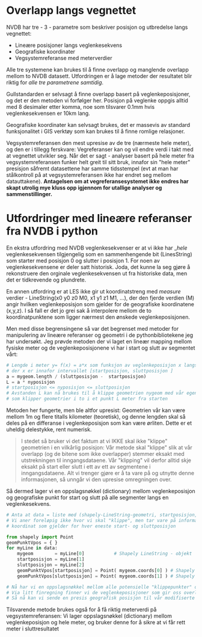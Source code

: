 # Overlapp langs vegnettet

NVDB har tre - 3 - parametre som beskriver posisjon og utbredelse langs vegnettet: 

  * Lineære posisjoner langs veglenkesekvens
  * Geografiske koordinater
  * Vegsystemreferanse med meterverdier 

Alle tre systemene kan brukes til å finne overlapp og manglende overlapp mellom to NVDB datasett. Utfordringen er 
å lage metoder der resultatet blir riktig for _alle tre parametrene samtidig_. 

Gullstandarden er selvsagt å finne overlapp basert på veglenkeposisjoner, og det er den metoden vi forfølger her. Posisjon
på veglenke oppgis alltid med 8 desimaler etter komma, noe som tilsvarer 0.1mm hvis veglenkesekvensen er 10km lang. 

Geografiske koordinater kan selvsagt brukes, det er massevis av standard funksjonalitet i GIS verktøy som kan brukes til å 
finne romlige relasjoner. 

Vegsystemreferansen den mest upresise av de tre (nærmeste hele meter), og den er i tillegg ferskvare: Vegreferanser kan og vil 
endre verdi i takt med at vegnettet utvikler seg. Når det er sagt - analyser basert på hele meter fra vegsystemreferansen 
funker helt greit til sitt bruk, innafor sin "hele meter" presisjon såfremt datasettene har samme tidsstempel 
(evt at man har stålkontroll på at vegsystemreferansen ikke har endret seg mellom datauttakene). **Antagelsen om at 
vegreferansesystemet ikke endres har skapt utrolig mye kluss opp igjennom for utallige analyser og sammenstillinger.**

# Utfordringer med lineære referanser fra NVDB i python

En ekstra utfordring med NVDB veglenkesekvenser er at vi ikke har _*hele* veglenkesekvensen tilgjengelig som en sammenhengende bit (LinesString) 
som starter med posisjon 0 og slutter i posisjon 1. For noen av veglenkesekvensene er deler satt historisk. 
Joda, det kunne la seg gjøre å rekonstruere den orginale veglenkesekvensen ut fra historiske data, men det er tidkrevende og plundrete. 

En annen utfordring er at LES ikke gir ut koordinatstreng med _measure_ verdier - LineString(x0 y0 z0 M0, x1 y1 z1 M1, ...), der den fjerde verdien (M) angir hvilken veglenkeposisjon som gjelder for de geografiske koordinatene (x,y,z). I så fall 
er det jo grei sak å interpolere mellom de to koordinatpunktene som ligger nærmest den ønskede veglenkeposisjonen.  

Men med disse begrensingene så var det begrenset med metoder for manipulering av lineære referanser og geometri i de pythonbibliotekene jeg har undersøkt. Jeg 
prøvde metoden der vi laget en lineær mapping mellom fysiske meter og de veglenkeposisjonene vi har i start og slutt av segmentet vårt: 
```python
# Lengde i meter y= f(x) = a*x som funksjon av veglenkeposisjon x langs dette segmentet
# der x er innafor intervallet [startposisjon, sluttposisjon ]
a = mygeom.length / (sluttposisjon -  startposisjon)
L = a * nyposisjon 
# startposisjon <= nyposisjon <= sluttposisjon 
# Avstanden L kan nå brukes til å klippe geometrien nygeom med vår egenskrevne funksjon shapelycut, 
# som klipper geometrier i to i et punkt L meter fra starten  
```

Metoden her fungerte, men ble altfor upresist: Geometrien vår kan være mellom 1m og flere titalls kilometer 
(teoretisk), og denne lengden skal så deles på en differanse i veglenkeposisjon som kan være ørliten. 
Dette er et uheldig delestykke, rent numerisk. 

> I stedet så bruker vi det faktum at vi IKKE skal ikke "klippe" geometrien i en vilkårlig posisjon: 
> Vår metode skal "klippe" slik at vår overlapp (og de bitene som ikke overlapper) stemmer eksakt med
> utstrekningen til inngangsdataene.  Vår "klipping" vil derfor alltid skje eksakt på start eller slutt
> i ett av ett av segmentene i inngangsdataene. Alt vi trenger gjøre er å ta vare på og utnytte denne 
> informasjonen, så unngår vi den upresise omregningen over. 

Så dermed lager vi en oppslagsnøkkel (dictionary) mellom veglenkeposisjon og geografiske punkt for 
start og slutt på alle segmenter langs en veglenkesekvens. 

```python
# Anta at data = liste med (shapely-LineString-geometri, startposisjon, sluttposisjon) langs samme veglenkesekvens
# Vi aner foreløpig ikke hvor vi skal "klippe", men tar vare på informasjon om hvilket 
# koordinat som gjelder for hver eneste start- og sluttposisjon 

from shapely import Point 
geomPunktVpos = { }
for myLine in data:
    mygeom        = myLine[0]           # Shapely LineString - objekt
    startposisjon = myLine[1]
    sluttposisjon = myLine[2] 
    geomPunktVpos[startposisjon] = Point( mygeom.coords[0] ) # Shapely punkt-geometri objekt
    geomPunktVpos[sluttposisjon] = Point( mygeom.coords[1] ) # Shapely punkt-geometri objekt

# Nå har vi en oppslagsnøkkel mellom alle potensielle "klippepunkter" og tilhørende geometrisk punkt (shapely)
# Via litt finregning finner vi de veglenkeposisjoner som gir oss overlapp og anti-overlapp ("til overs", left join)
# Så nå kan vi sende en presis geografisk posisjon til vår modifiserte shapelycut - funksjon.
```

Tilsvarende metode brukes også for å få riktig meterverdi på vegsystemreferansen: Vi lager oppslagsnøkkel (dictionary) mellom veglenkeposisjon og hele meter, og bruker denne for å sikre at vi får rett meter i sluttresultatet 
